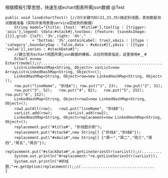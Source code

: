 根据模板引擎思想，快速生成echart图表所需json数据
@Test

	public void lineEchartTest() {//3行关键代码(21,33,35)搞定折线图，其他都是测试数据准备（实际开发场景是service层给到的数据）
		String model="{title: {text: '#title#'},tooltip : {trigger: 'axis'},legend: {data:#stack#},toolbox: {feature: {saveAsImage: {}}},grid: {left: '3%',right: '4%',"
				+ "bottom: '3%',containLabel: true},xAxis : [{type : 'category',boundaryGap : false,data : #xAxis#}],yAxis : [{type : 'value'}],series : #stackData#}";
		//建立官方echart视图所需json数据的模板，占位符随意指定，这里使用#__#
		Echart e=new Echart(model);//.............................................................................
		List<LinkedHashMap<String, Object>> varList=new ArrayList<LinkedHashMap<String, Object>>();
		LinkedHashMap<String, Object>row=new LinkedHashMap<String, Object>();
		row.put("lineName", "折线A");	row.put("1", 23);	row.put("2", 31);	
		row.put("3", 52);	row.put("4", 82);	row.put("5", 252);	row.put("6", 152);
		LinkedHashMap<String, Object>row2=new LinkedHashMap<String, Object>();
		row2.putAll(row);	row2.put("lineName", "折线B");
		varList.add(row);		varList.add(row2);
		LinkedHashMap<String, Object>replacement=new LinkedHashMap<String, Object>();
		replacement.put("#title#", "折线图示例");
		replacement.put("#stack#",new String[] {"折线A","折线B"});
		replacement.put("#xAxis#",new String[] {"周一","周二","周三","周四","周五","周日"});
		replacement.put("#stackData#",e.getLineSeriesStr(varList));//..................................
		System.out.println("#replacement:"+e.getLineSeriesStr(varList));
		System.out.println("#折线图:"+e.getOption(replacement));;//.................................
	}
